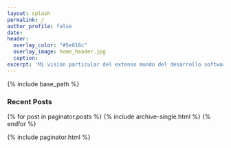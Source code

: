 ```yaml
---
layout: splash
permalink: /
author_profile: false
date:
header:
  overlay_color: "#5e616c"
  overlay_image: home_header.jpg
  caption:
excerpt: 'Mi visión particular del extenso mundo del desarrollo software.<br /> <small>Java EE, Tendencias, Arquitectura SW, Metodologías, Testing, ...</small><br />'
---
```


{% include base_path %}

<h3 class="archive__subtitle">Recent Posts</h3>

{% for post in paginator.posts %}
  {% include archive-single.html %}
{% endfor %}

{% include paginator.html %}
